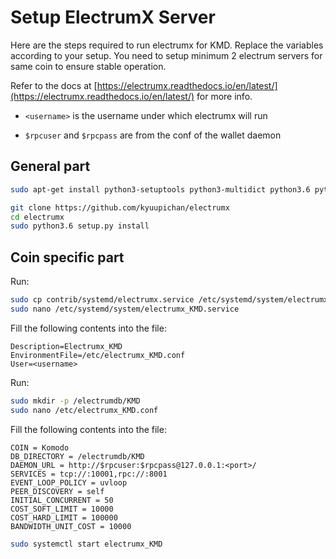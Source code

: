 # Setup ElectrumX Server

Here are the steps required to run electrumx for KMD. Replace the variables according to your setup. You need to setup minimum 2 electrum servers for same coin to ensure stable operation.

Refer to the docs at [https://electrumx.readthedocs.io/en/latest/](https://electrumx.readthedocs.io/en/latest/) for more info.

- `<username>` is the username under which electrumx will run

- `$rpcuser` and `$rpcpass` are from the conf of the wallet daemon

## General part

```bash
sudo apt-get install python3-setuptools python3-multidict python3.6 python3.6-dev libleveldb-dev

git clone https://github.com/kyuupichan/electrumx
cd electrumx
sudo python3.6 setup.py install
```

## Coin specific part

Run:

```bash
sudo cp contrib/systemd/electrumx.service /etc/systemd/system/electrumx_KMD.service
sudo nano /etc/systemd/system/electrumx_KMD.service
```

Fill the following contents into the file:

```
Description=Electrumx_KMD
EnvironmentFile=/etc/electrumx_KMD.conf
User=<username>
```

Run:

```bash
sudo mkdir -p /electrumdb/KMD
sudo nano /etc/electrumx_KMD.conf
```

Fill the following contents into the file:

```
COIN = Komodo
DB_DIRECTORY = /electrumdb/KMD
DAEMON_URL = http://$rpcuser:$rpcpass@127.0.0.1:<port>/
SERVICES = tcp://:10001,rpc://:8001
EVENT_LOOP_POLICY = uvloop
PEER_DISCOVERY = self
INITIAL_CONCURRENT = 50
COST_SOFT_LIMIT = 10000
COST_HARD_LIMIT = 100000
BANDWIDTH_UNIT_COST = 10000
```

```bash
sudo systemctl start electrumx_KMD
```

